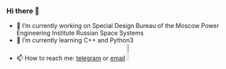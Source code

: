 ### Hi there 👋



- 🔭 I’m currently working on Special Design Bureau of the Moscow Power Engineering Institute Russian Space Systems
- 🌱 I’m currently learning C++ and Python3
- 📫 How to reach me: [telegram](https://t.me/Serghom) or [email](mailto:serghom99@gmail.com) <img src="https://i.pinimg.com/originals/de/7a/05/de7a05c74400055a5df1715c6eb85f29.gif" width="10%" height="10%"/> 



<!--
- 👯 I’m looking to collaborate on ...
- 🤔 I’m looking for help with ...
- 💬 Ask me about ...

- 😄 Pronouns: ...
- ⚡ Fun fact: ...
-->
